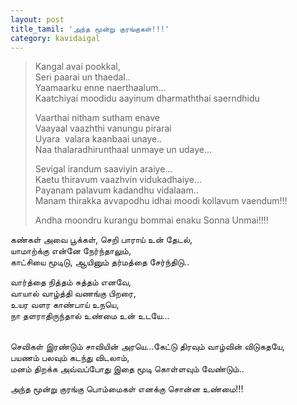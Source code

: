 ```yaml
---
layout: post
title_tamil: 'அந்த மூன்று குரங்குகள்!!!'
category: kavidaigal
---
```

<div id="english-poem">

> Kangal avai pookkal,
> <br>Seri paarai un thaedal..
> <br>Yaamaarku enne naerthaalum...
> <br>Kaatchiyai moodidu aayinum dharmaththai saerndhidu
>
> Vaarthai nitham sutham enave
> <br>Vaayaal vaazhthi vanungu pirarai
> <br>Uyara&nbsp; valara kaanbaai unaye..
> <br>Naa thalaradhirunthaal unmaye un udaye...
>
> Sevigal irandum saaviyin araiye...
> <br>Kaetu thiravum vaazhvin vidukadhaiye...
> <br>Payanam palavum kadandhu vidalaam..
> <br>Manam thirakka avvapodhu idhai moodi kollavum vaendum!!!
>
> Andha moondru kurangu bommai enaku Sonna Unmai!!!!

</div>
<div id="tamil-poem">

கண்கள் அவை பூக்கள், செறி பாராய் உன் தேடல்,
<br>யாமாற்க்கு என்னே நேர்ந்தாலும்,
<br>காட்சியை மூடிடு, ஆயினும் தர்மத்தை சேர்ந்திடு..

வார்த்தை நித்தம் சுத்தம் எனவே,
<br>வாயால் வாழ்த்தி வணங்கு பிறரை,
<br>உயர வளர காண்பாய் உநயெ,
<br>நா தளராதிருந்தால் உண்மை உன் உடயே...
<br>&nbsp;

செவிகள் இரண்டும் சாவியின் அரயெ...கேட்டு திரவும் வாழ்வின் விடுகதயே,
<br>பயணம் பலவும் கடந்து விடலாம்,
<br>மனம் திறக்க அவ்வப்போது இதை மூடி கொள்ளவும் வேண்டும்..

அந்த மூன்று குரங்கு பொம்மைகள் எனக்கு சொன்ன உண்மை!!!

</div>